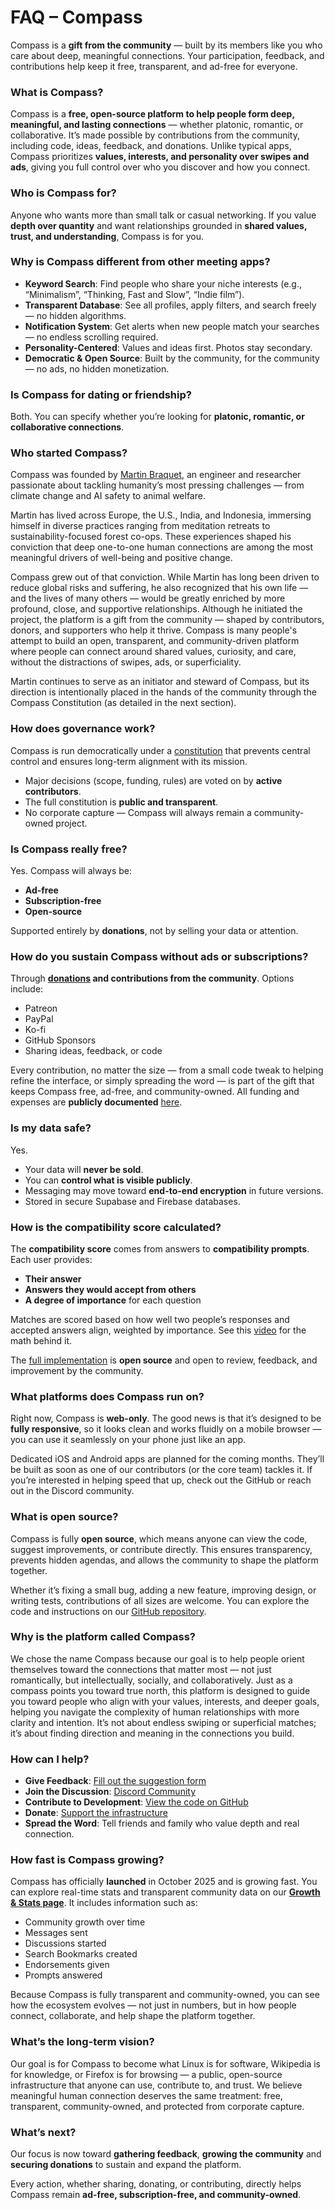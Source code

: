 # FAQ – Compass

Compass is a **gift from the community** — built by its members like you who care about deep, meaningful connections. Your participation, feedback, and contributions help keep it free, transparent, and ad-free for everyone.

### What is Compass?

Compass is a **free, open-source platform to help people form deep, meaningful, and lasting connections** — whether platonic, romantic, or collaborative. It’s made possible by contributions from the community, including code, ideas, feedback, and donations. Unlike typical apps, Compass prioritizes **values, interests, and personality over swipes and ads**, giving you full control over who you discover and how you connect.

### Who is Compass for?

Anyone who wants more than small talk or casual networking. If you value **depth over quantity** and want relationships grounded in **shared values, trust, and understanding**, Compass is for you.

### Why is Compass different from other meeting apps?

* **Keyword Search**: Find people who share your niche interests (e.g., “Minimalism”, “Thinking, Fast and Slow”, “Indie film”).
* **Transparent Database**: See all profiles, apply filters, and search freely — no hidden algorithms.
* **Notification System**: Get alerts when new people match your searches — no endless scrolling required.
* **Personality-Centered**: Values and ideas first. Photos stay secondary.
* **Democratic & Open Source**: Built by the community, for the community — no ads, no hidden monetization.

### Is Compass for dating or friendship?

Both. You can specify whether you’re looking for **platonic, romantic, or collaborative connections**.

### Who started Compass?

Compass was founded by [Martin Braquet](https://www.martinbraquet.com), an engineer and researcher passionate about tackling humanity’s most pressing challenges — from climate change and AI safety to animal welfare.

Martin has lived across Europe, the U.S., India, and Indonesia, immersing himself in diverse practices ranging from meditation retreats to sustainability-focused forest co-ops. These experiences shaped his conviction that deep one-to-one human connections are among the most meaningful drivers of well-being and positive change.

Compass grew out of that conviction. While Martin has long been driven to reduce global risks and suffering, he also recognized that his own life — and the lives of many others — would be greatly enriched by more profound, close, and supportive relationships. Although he initiated the project, the platform is a gift from the community — shaped by contributors, donors, and supporters who help it thrive. Compass is many people's attempt to build an open, transparent, and community-driven platform where people can connect around shared values, curiosity, and care, without the distractions of swipes, ads, or superficiality.

Martin continues to serve as an initiator and steward of Compass, but its direction is intentionally placed in the hands of the community through the Compass Constitution (as detailed in the next section).

### How does governance work?

Compass is run democratically under a [constitution](/constitution) that prevents central control and ensures long-term alignment with its mission.

* Major decisions (scope, funding, rules) are voted on by **active contributors**.
* The full constitution is **public and transparent**.
* No corporate capture — Compass will always remain a community-owned project.

### Is Compass really free?

Yes. Compass will always be:

* **Ad-free**
* **Subscription-free**
* **Open-source**

Supported entirely by **donations**, not by selling your data or attention.

### How do you sustain Compass without ads or subscriptions?

Through **[donations](/support) and contributions from the community**. Options include:

* Patreon
* PayPal
* Ko-fi
* GitHub Sponsors
* Sharing ideas, feedback, or code

Every contribution, no matter the size — from a small code tweak to helping refine the interface, or simply spreading the word — is part of the gift that keeps Compass free, ad-free, and community-owned. All funding and expenses are **publicly documented** [here](/financials).

### Is my data safe?

Yes.

* Your data will **never be sold**.
* You can **control what is visible publicly**.
* Messaging may move toward **end-to-end encryption** in future versions.
* Stored in secure Supabase and Firebase databases.

### How is the compatibility score calculated?

The **compatibility score** comes from answers to **compatibility prompts**. Each user provides:

* **Their answer**
* **Answers they would accept from others**
* **A degree of importance** for each question

Matches are scored based on how well two people’s responses and accepted answers align, weighted by importance. See this [video](https://www.youtube.com/watch?v=m9PiPlRuy6E) for the math behind it.

The [full implementation](https://github.com/CompassConnections/Compass/blob/main/common/src/love/compatibility-score.ts) is **open source** and open to review, feedback, and improvement by the community.

### What platforms does Compass run on?

Right now, Compass is **web-only**. The good news is that it’s designed to be **fully responsive**, so it looks clean and works fluidly on a mobile browser — you can use it seamlessly on your phone just like an app.

Dedicated iOS and Android apps are planned for the coming months. They’ll be built as soon as one of our contributors (or the core team) tackles it. If you’re interested in helping speed that up, check out the GitHub or reach out in the Discord community.

### What is open source?

Compass is fully **open source**, which means anyone can view the code, suggest improvements, or contribute directly. This ensures transparency, prevents hidden agendas, and allows the community to shape the platform together.

Whether it’s fixing a small bug, adding a new feature, improving design, or writing tests, contributions of all sizes are welcome. You can explore the code and instructions on our [GitHub repository](https://github.com/CompassConnections/Compass).

### Why is the platform called Compass?

We chose the name Compass because our goal is to help people orient themselves toward the connections that matter most — not just romantically, but intellectually, socially, and collaboratively. Just as a compass points you toward true north, this platform is designed to guide you toward people who align with your values, interests, and deeper goals, helping you navigate the complexity of human relationships with more clarity and intention. It’s not about endless swiping or superficial matches; it’s about finding direction and meaning in the connections you build.

### How can I help?

* **Give Feedback**: [Fill out the suggestion form](https://forms.gle/tKnXUMAbEreMK6FC6)
* **Join the Discussion**: [Discord Community](https://discord.gg/8Vd7jzqjun)
* **Contribute to Development**: [View the code on GitHub](https://github.com/CompassConnections/Compass)
* **Donate**: [Support the infrastructure](/support)
* **Spread the Word**: Tell friends and family who value depth and real connection.

### How fast is Compass growing?

Compass has officially **launched** in October 2025 and is growing fast. You can explore real-time stats and transparent community data on our [**Growth & Stats page**](/stats). It includes information such as:

* Community growth over time
* Messages sent
* Discussions started
* Search Bookmarks created
* Endorsements given
* Prompts answered

[//]: # (* Feature votes and participation rates)
[//]: # (* Contributions and donations)
[//]: # (* Number of active users)

Because Compass is fully transparent and community-owned, you can see how the ecosystem evolves — not just in numbers, but in how people connect, collaborate, and help shape the platform together.

### What’s the long-term vision?

Our goal is for Compass to become what Linux is for software, Wikipedia is for knowledge, or Firefox is for browsing — a public, open-source infrastructure that anyone can use, contribute to, and trust. We believe meaningful human connection deserves the same treatment: free, transparent, community-owned, and protected from corporate capture.

### What’s next?

Our focus is now toward **gathering feedback**, **growing the community** and **securing donations** to sustain and expand the platform.

Every action, whether sharing, donating, or contributing, directly helps Compass remain **ad-free, subscription-free, and community-owned**.
